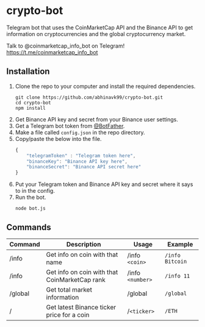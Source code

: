 # crypto-bot

Telegram bot that uses the CoinMarketCap API and the Binance API to get information on cryptocurrencies and the global cryptocurrency market.

Talk to @coinmarketcap_info_bot on Telegram! <https://t.me/coinmarketcap_info_bot>

## Installation
1. Clone the repo to your computer and install the required dependencies.
    ```console
    git clone https://github.com/abhinavk99/crypto-bot.git
    cd crypto-bot
    npm install
    ```
2. Get Binance API key and secret from your Binance user settings.
3. Get a Telegram bot token from [@BotFather](https://t.me/BotFather).
4. Make a file called `config.json` in the repo directory.
5. Copy/paste the below into the file.
    ```javascript
    {
        "telegramToken" : "Telegram token here",
        "binanceKey": "Binance API key here",
        "binanceSecret": "Binance API secret here"
    }
    ```
6. Put your Telegram token and Binance API key and secret where it says to in the config.
7. Run the bot.
    ```console
    node bot.js
    ```

## Commands
| Command | Description | Usage | Example |
| --- | --- | --- | --- |
| /info | Get info on coin with that name | /info `<coin>` | `/info Bitcoin` |
| /info | Get info on coin with that CoinMarketCap rank | /info `<number>` | `/info 11` |
| /global | Get total market information | /global | `/global` |
| / | Get latest Binance ticker price for a coin | /`<ticker>` | `/ETH` |
